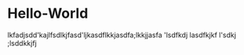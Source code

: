 # Hello-World
lkfadjsdd'kajlfsdlkjfasd'ljkasdflkkjasdfa;lkkjjasfa
'lsdfkdj
lasdfkjkf
l'sdkj
;lsddkkjfj
